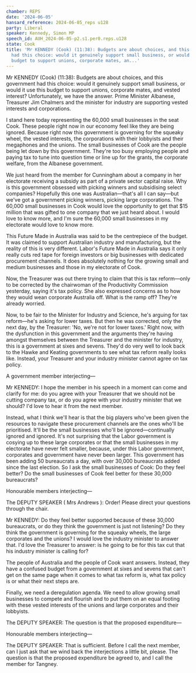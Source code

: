 ```yaml
---
chamber: REPS
date: '2024-06-05'
hansard_reference: 2024-06-05_reps u128
party: Liberal
speaker: Kennedy, Simon MP
speech_id: AUH_2024-06-05-p2.s1.per0.reps.u128
state: Cook
title: 'Mr KENNEDY (Cook) (11:38): Budgets are about choices, and this government
  had this choice: would it genuinely support small business, or would it use this
  budget to support unions, corporate mates, an...'
---
```


Mr KENNEDY (Cook) (11:38): Budgets are about choices, and this government had this choice: would it genuinely support small business, or would it use this budget to support unions, corporate mates, and vested interest? Unfortunately, we have the answer. Prime Minister Albanese, Treasurer Jim Chalmers and the minister for industry are supporting vested interests and corporations.

I stand here today representing the 60,000 small businesses in the seat Cook. These people right now in our economy feel like they are being ignored. Because right now this government is governing for the squeaky wheel, the vested interests, the corporations with their lobbyists and their megaphones and the unions. The small businesses of Cook are the people being let down by this government. They're too busy employing people and paying tax to tune into question time or line up for the grants, the corporate welfare, from the Albanese government.

We just heard from the member for Cunningham about a company in her electorate receiving a subsidy as part of a private sector capital raise. Why is this government obsessed with picking winners and subsidising select companies? Hopefully this one was Australian—that's all I can say—but we've got a government picking winners, picking large corporations. The 60,000 small businesses in Cook would love the opportunity to get that $15 million that was gifted to one company that we just heard about. I would love to know more, and I'm sure the 60,000 small businesses in my electorate would love to know more.

This Future Made in Australia was said to be the centrepiece of the budget. It was claimed to support Australian industry and manufacturing, but the reality of this is very different. Labor's Future Made in Australia says it only really cuts red tape for foreign investors or big businesses with dedicated procurement channels. It does absolutely nothing for the growing small and medium businesses and those in my electorate of Cook.

Now, the Treasurer was out there trying to claim that this is tax reform—only to be corrected by the chairwoman of the Productivity Commission yesterday, saying it's tax policy. She also expressed concerns as to how they would wean corporate Australia off. What is the ramp off? They're already worried.

Now, to be fair to the Minister for Industry and Science, he's arguing for tax reform—he's asking for lower taxes. But then he was corrected, only the next day, by the Treasurer: 'No, we're not for lower taxes.' Right now, with the dysfunction in this government and the arguments they're having amongst themselves between the Treasurer and the minister for industry, this is a government at sixes and sevens. They'd do very well to look back to the Hawke and Keating governments to see what tax reform really looks like. Instead, your Treasurer and your industry minister cannot agree on tax policy.

A government member interjecting—

Mr KENNEDY: I hope the member in his speech in a moment can come and clarify for me: do you agree with your Treasurer that we should not be cutting company tax, or do you agree with your industry minister that we should? I'd love to hear it from the next member.

Instead, what I think we'll hear is that the big players who've been given the resources to navigate these procurement channels are the ones who'll be prioritised. It'll be the small businesses who'll be ignored—continually ignored and ignored. It's not surprising that the Labor government is cosying up to these large corporates or that the small businesses in my electorate have never felt smaller, because, under this Labor government, corporates and government have never been larger. This government has been adding 50 bureaucrats a day, with over 30,000 bureaucrats added since the last election. So I ask the small businesses of Cook: Do they feel better? Do the small businesses of Cook feel better for these 30,000 bureaucrats?

Honourable members interjecting—

The DEPUTY SPEAKER ( Mrs Andrews ): Order! Please direct your questions through the chair.

Mr KENNEDY: Do they feel better supported because of these 30,000 bureaucrats, or do they think the government is just not listening? Do they think the government is governing for the squeaky wheels, the large corporates and the unions? I would love the industry minister to answer that. I'd love the Treasurer to answer: is he going to be for this tax cut that his industry minister is calling for?

The people of Australia and the people of Cook want answers. Instead, they have a confused budget from a government at sixes and sevens that can't get on the same page when it comes to what tax reform is, what tax policy is or what their next steps are.

Finally, we need a deregulation agenda. We need to allow growing small businesses to compete and flourish and to put them on an equal footing with these vested interests of the unions and large corporates and their lobbyists.

The DEPUTY SPEAKER: The question is that the proposed expenditure—

Honourable members interjecting—

The DEPUTY SPEAKER: That is sufficient. Before I call the next member, can I just ask that we wind back the interjections a little bit, please. The question is that the proposed expenditure be agreed to, and I call the member for Tangney.